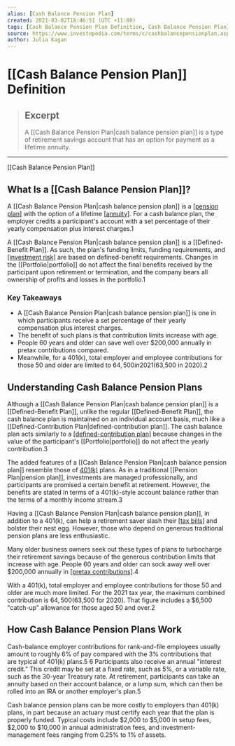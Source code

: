 ```yaml
---
alias: [Cash Balance Pension Plan]
created: 2021-03-02T18:46:51 (UTC +11:00)
tags: [Cash Balance Pension Plan Definition, Cash Balance Pension Plan]
source: https://www.investopedia.com/terms/c/cashbalancepensionplan.asp
author: Julia Kagan
---
```


# [[Cash Balance Pension Plan]] Definition

> ## Excerpt
> A [[Cash Balance Pension Plan|cash balance pension plan]] is a type of retirement savings account that has an option for payment as a lifetime annuity.

---

[[Cash Balance Pension Plan]]
## What Is a [[Cash Balance Pension Plan]]?

A [[Cash Balance Pension Plan|cash balance pension plan]] is a [[pension plan]](https://www.investopedia.com/terms/p/pensionplan.asp) with the option of a lifetime [[annuity]](https://www.investopedia.com/terms/a/annuity.asp). For a cash balance plan, the employer credits a participant's account with a set percentage of their yearly compensation plus interest charges.1

A [[Cash Balance Pension Plan|cash balance pension plan]] is a [[Defined-Benefit Plan]]. As such, the plan's funding limits, funding requirements, and [[investment risk]](https://www.investopedia.com/articles/investing/032415/how-investment-[[Risk|risk]]-quantified.asp) are based on defined-benefit requirements. Changes in the [[Portfolio|portfolio]] do not affect the final benefits received by the participant upon retirement or termination, and the company bears all ownership of profits and losses in the portfolio.1

### Key Takeaways

-   A [[Cash Balance Pension Plan|cash balance pension plan]] is one in which participants receive a set percentage of their yearly compensation plus interest charges.
-   The benefit of such plans is that contribution limits increase with age.
-   People 60 years and older can save well over $200,000 annually in pretax contributions compared.
-   Meanwhile, for a 401(k), total employer and employee contributions for those 50 and older are limited to $64,500 in 2021 ($63,500 in 2020).2

## Understanding Cash Balance Pension Plans

Although a [[Cash Balance Pension Plan|cash balance pension plan]] is a [[Defined-Benefit Plan]], unlike the regular [[Defined-Benefit Plan]], the cash balance plan is maintained on an individual account basis, much like a [[Defined-Contribution Plan|defined-contribution plan]]. The cash balance plan acts similarly to a [[defined-contribution plan]](https://www.investopedia.com/terms/d/definedcontributionplan.asp) because changes in the value of the participant's [[Portfolio|portfolio]] do not affect the yearly contribution.3

The added features of a [[Cash Balance Pension Plan|cash balance pension plan]] resemble those of [401(k)](https://www.investopedia.com/terms/1/401kplan.asp) plans. As in a traditional [[Pension Plan|pension plan]], investments are managed professionally, and participants are promised a certain benefit at retirement. However, the benefits are stated in terms of a 401(k)-style account balance rather than the terms of a monthly income stream.3

Having a [[Cash Balance Pension Plan|cash balance pension plan]], in addition to a 401(k), can help a retirement saver slash their [[tax bills]](https://www.investopedia.com/articles/tax/08/real-[[Estate|estate]]-reduce-tax.asp) and bolster their nest egg. However, those who depend on generous traditional pension plans are less enthusiastic.

Many older business owners seek out these types of plans to turbocharge their retirement savings because of the generous contribution limits that increase with age. People 60 years and older can sock away well over $200,000 annually in [[pretax contributions]](https://www.investopedia.com/terms/p/pretaxcontribution.asp).4

With a 401(k), total employer and employee contributions for those 50 and older are much more limited. For the 2021 tax year, the maximum combined contribution is $64,500 ($63,500 for 2020). That figure includes a $6,500 "catch-up" allowance for those aged 50 and over.2

## How Cash Balance Pension Plans Work

Cash-balance employer contributions for rank-and-file employees usually amount to roughly 6% of pay compared with the 3% contributions that are typical of 401(k) plans.5 6 Participants also receive an annual "interest credit." This credit may be set at a fixed rate, such as 5%, or a variable rate, such as the 30-year Treasury rate. At retirement, participants can take an annuity based on their account balance, or a lump sum, which can then be rolled into an IRA or another employer's plan.5

Cash balance pension plans can be more costly to employers than 401(k) plans, in part because an actuary must certify each year that the plan is properly funded. Typical costs include $2,000 to $5,000 in setup fees, $2,000 to $10,000 in annual administration fees, and investment-management fees ranging from 0.25% to 1% of assets.

